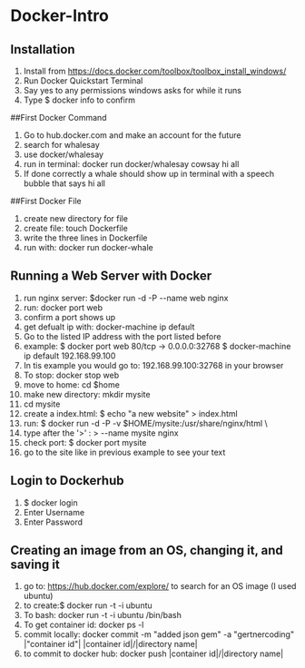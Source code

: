 # Docker-Intro
## Installation
1. Install from https://docs.docker.com/toolbox/toolbox_install_windows/
1. Run Docker Quickstart Terminal
1. Say yes to any permissions windows asks for while it runs
1. Type  $ docker info   to confirm

##First Docker Command
1. Go to hub.docker.com and make an account for the future
1. search for whalesay
1. use docker/whalesay
1. run in terminal: docker run docker/whalesay cowsay hi all
1. If done correctly a whale should show up in terminal with a speech bubble that says hi all

##First Docker File
1. create new directory for file
1. create file: touch Dockerfile
1. write the three lines in Dockerfile
1. run with:  docker run docker-whale

## Running a Web Server with Docker
1. run nginx server: $docker run -d -P --name web nginx
1. run: docker port web
1. confirm a port shows up
1. get defualt ip with: docker-machine ip default
1. Go to the listed IP address with the port listed before
  1. example:
      $ docker port web
      80/tcp -> 0.0.0.0:32768
      $ docker-machine ip default
      192.168.99.100
  1. In tis example you would go to: 192.168.99.100:32768  in your browser
1. To stop: docker stop web
1. move to home: cd $home
1. make new directory: mkdir mysite
1. cd mysite
1. create a index.html: $ echo "a new website" > index.html
1. run: $ docker run -d -P -v $HOME/mysite:/usr/share/nginx/html \
1. type after the '>' : > --name mysite nginx
1. check port: $ docker port mysite
1. go to the site like in previous example to see your text

## Login to Dockerhub
1. $ docker login
1. Enter Username
1. Enter Password

## Creating an image from an OS, changing it, and saving it
1. go to: https://hub.docker.com/explore/ to search for an OS image (I used ubuntu)
1. to create:$ docker run -t -i ubuntu
1. To bash: docker run -t -i ubuntu /bin/bash
1. To get container id: docker ps -l
1. commit locally: docker commit -m "added json gem" -a "gertnercoding" \
   |"container id"| |container id|/|directory name|
1. to commit to docker hub: docker push |container id|/|directory name|
